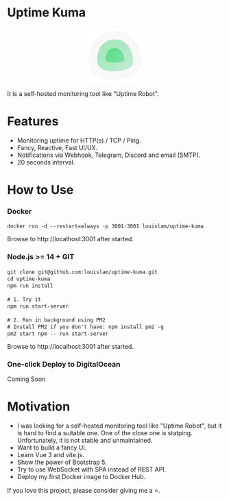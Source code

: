 # Uptime Kuma

<div align="center" width="100%">
    <img src="./public/icon.svg" width="128" alt="" />
</div>

It is a self-hosted monitoring tool like "Uptime Robot".

# Features

* Monitoring uptime for HTTP(s) / TCP / Ping.
* Fancy, Reactive, Fast UI/UX.
* Notifications via Webhook, Telegram, Discord and email (SMTP). 
* 20 seconds interval.

# How to Use

### Docker
```
docker run -d --restart=always -p 3001:3001 louislam/uptime-kuma
```

Browse to http://localhost:3001 after started.

### Node.js >= 14 + GIT
```
git clone git@github.com:louislam/uptime-kuma.git
cd uptime-kuma
npm run install

# 1. Try it
npm run start-server

# 2. Run in background using PM2
# Install PM2 if you don't have: npm install pm2 -g
pm2 start npm -- run start-server

```

Browse to http://localhost:3001 after started.

### One-click Deploy to DigitalOcean

Coming Soon

# Motivation

* I was looking for a self-hosted monitoring tool like "Uptime Robot", but it is hard to find a suitable one. One of the close one is statping. Unfortunately, it is not stable and unmaintained. 
* Want to build a fancy UI.
* Learn Vue 3 and vite.js.
* Show the power of Bootstrap 5. 
* Try to use WebSocket with SPA instead of REST API.
* Deploy my first Docker image to Docker Hub.


If you love this project, please consider giving me a ⭐.

